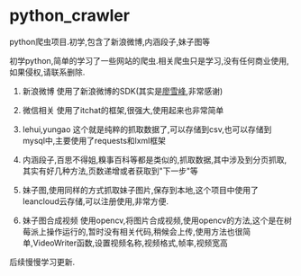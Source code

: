 # python_crawler
python爬虫项目.初学,包含了新浪微博,内涵段子,妹子图等

初学python,简单的学习了一些网站的爬虫.相关爬虫只是学习,没有任何商业使用,如果侵权,请联系删除.

1.  新浪微博  使用了新浪微博的SDK(其实是[廖雪峰](https://www.liaoxuefeng.com/),非常感谢)

2.  微信相关  使用了itchat的框架,很强大,使用起来也非常简单

3.  lehui,yungao  这个就是纯粹的抓取数据了,可以存储到csv,也可以存储到mysql中,主要使用了requests和lxml框架

4.  内涵段子,百思不得姐,糗事百科等都是类似的,抓取数据,其中涉及到分页抓取,其实有好几种方法,页数递增或者获取到"下一步"等

5.  妹子图,使用同样的方式抓取妹子图片,保存到本地,这个项目中使用了leancloud云存储,可以注册使用,非常方便. 

6.  妹子图合成视频  使用opencv,将图片合成视频,使用opencv的方法,这个是在树莓派上操作运行的,暂时没有相关代码,稍候会上传,使用方法也很简单,VideoWriter函数,设置视频名称,视频格式,帧率,视频宽高

后续慢慢学习更新.
